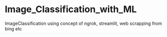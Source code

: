 # Image_Classification_with_ML
ImageClassification using concept of ngrok, streamlit, web scrapping from bing etc
